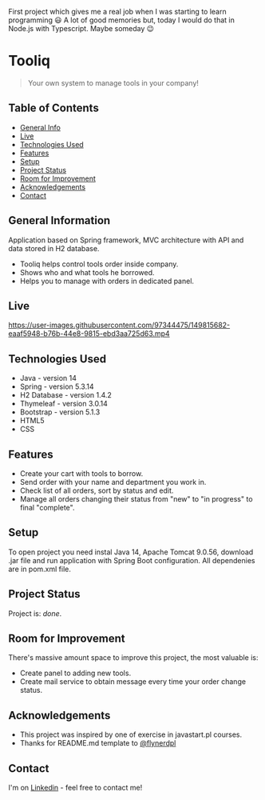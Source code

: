 First project which gives me a real job when I was starting to learn programming :smiley: A lot of good memories but, today I would do that in Node.js with Typescript. Maybe someday  :wink:

# Tooliq
> Your own system to manage tools in your company!




## Table of Contents
* [General Info](#general-information)
* [Live](#live)
* [Technologies Used](#technologies-used)
* [Features](#features)
* [Setup](#setup)
* [Project Status](#project-status)
* [Room for Improvement](#room-for-improvement)
* [Acknowledgements](#acknowledgements)
* [Contact](#contact)



## General Information
  Application based on Spring framework, MVC architecture with API and data stored in H2 database.
- Tooliq helps control tools order inside company.
- Shows who and what tools he borrowed.
- Helps you to manage with orders in dedicated panel.

## Live
https://user-images.githubusercontent.com/97344475/149815682-eaaf5948-b76b-44e8-9815-ebd3aa725d63.mp4


## Technologies Used
- Java - version 14
- Spring - version 5.3.14
- H2 Database - version 1.4.2
- Thymeleaf - version 3.0.14
- Bootstrap - version 5.1.3
- HTML5
- CSS


## Features

- Create your cart with tools to borrow.
- Send order with your name and department you work in.
- Check list of all orders, sort by status and edit.
- Manage all orders changing their status from "new" to "in progress" to final "complete".




## Setup
To open project you need instal Java 14, Apache Tomcat 9.0.56, download .jar file and run application
with Spring Boot configuration. All dependenies are in pom.xml file.



## Project Status
Project is: _done_. 


## Room for Improvement
There's massive amount space to improve this project, the most valuable is:

- Create panel to adding new tools.
- Create mail service to obtain message every time your order change status.


## Acknowledgements

- This project was inspired by one of exercise in javastart.pl courses.
- Thanks for README.md template to [@flynerdpl](https://www.flynerd.pl/)


## Contact
I'm on  [Linkedin](https://www.linkedin.com/in/grzegorz-dziedzicki) - feel free to contact me!

